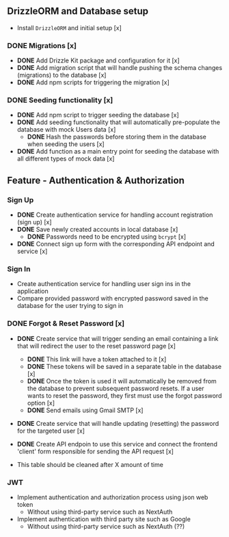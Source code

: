 ## DrizzleORM and Database setup

- Install `DrizzleORM` and initial setup [x]

### **DONE** Migrations [x]

- **DONE** Add Drizzle Kit package and configuration for it [x]
- **DONE** Add migration script that will handle pushing the schema changes (migrations) to the database [x]
- **DONE** Add npm scripts for triggering the migration [x]

### **DONE** Seeding functionality [x]

- **DONE** Add npm script to trigger seeding the database [x]
- **DONE** Add seeding functionality that will automatically pre-populate the database with mock Users data [x]
  - **DONE** Hash the passwords before storing them in the database when seeding the users [x]
- **DONE** Add function as a main entry point for seeding the database with all different types of mock data [x]

## Feature - Authentication & Authorization

### Sign Up

- **DONE** Create authentication service for handling account registration (sign up) [x]
- **DONE** Save newly created accounts in local database [x]
  - **DONE** Passwords need to be encrypted using `bcrypt` [x]
- **DONE** Connect sign up form with the corresponding API endpoint and service [x]

### Sign In

- Create authentication service for handling user sign ins in the application
- Compare provided password with encrypted password saved in the database for the user trying to sign in

### **DONE** Forgot & Reset Password [x]

- **DONE** Create service that will trigger sending an email containing a link
  that will redirect the user to the reset password page [x]
  - **DONE** This link will have a token attached to it [x]
  - **DONE** These tokens will be saved in a separate table in the database [x]
  - **DONE** Once the token is used it will automatically be removed from the database to prevent
    subsequent password resets. If a user wants to reset the password, they first must use the forgot password option [x]
  - **DONE** Send emails using Gmail SMTP [x]
- **DONE** Create service that will handle updating (resetting) the password for the targeted user [x]
- **DONE** Create API endpoin to use this service and connect the frontend 'client' form responsible for sending the API request [x]

- This table should be cleaned after X amount of time

### JWT

- Implement authentication and authorization process using json web token
  - Without using third-party service such as NextAuth
- Implement authentication with third party site such as Google
  - Without using third-party service such as NextAuth (??)
